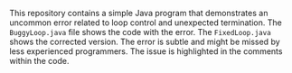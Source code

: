This repository contains a simple Java program that demonstrates an uncommon error related to loop control and unexpected termination.  The `BuggyLoop.java` file shows the code with the error. The `FixedLoop.java` shows the corrected version. The error is subtle and might be missed by less experienced programmers.  The issue is highlighted in the comments within the code.